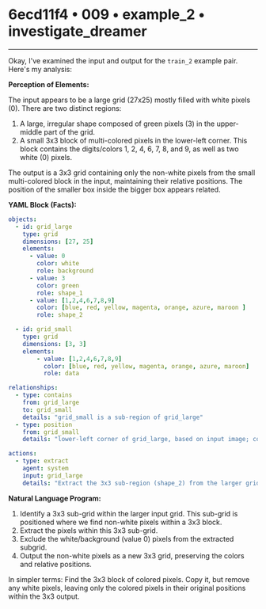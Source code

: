 # 6ecd11f4 • 009 • example_2 • investigate_dreamer

---
Okay, I've examined the input and output for the `train_2` example pair. Here's my analysis:

**Perception of Elements:**

The input appears to be a large grid (27x25) mostly filled with white pixels (0). There are two distinct regions:

1.  A large, irregular shape composed of green pixels (3) in the upper-middle part of the grid.
2.  A small 3x3 block of multi-colored pixels in the lower-left corner. This block contains the digits/colors 1, 2, 4, 6, 7, 8, and 9, as well as two white (0) pixels.

The output is a 3x3 grid containing only the non-white pixels from the small multi-colored block in the input, maintaining their relative positions. The position of the smaller box inside the bigger box appears related.

**YAML Block (Facts):**



```yaml
objects:
  - id: grid_large
    type: grid
    dimensions: [27, 25]
    elements:
      - value: 0
        color: white
        role: background
      - value: 3
        color: green
        role: shape_1
      - value: [1,2,4,6,7,8,9]
        color: [blue, red, yellow, magenta, orange, azure, maroon ]
        role: shape_2

  - id: grid_small
    type: grid
    dimensions: [3, 3]
    elements:
        - value: [1,2,4,6,7,8,9]
          color: [blue, red, yellow, magenta, orange, azure, maroon]
          role: data

relationships:
  - type: contains
    from: grid_large
    to: grid_small
    details: "grid_small is a sub-region of grid_large"
  - type: position
    from: grid_small
    details: "lower-left corner of grid_large, based on input image; could also say that it copies and removes the background."

actions:
  - type: extract
    agent: system
    input: grid_large
    details: "Extract the 3x3 sub-region (shape_2) from the larger grid, excluding the white/0 background pixels within shape_2."
```



**Natural Language Program:**

1.  Identify a 3x3 sub-grid within the larger input grid. This sub-grid is positioned where we find non-white pixels within a 3x3 block.
2.  Extract the pixels within this 3x3 sub-grid.
3.  Exclude the white/background (value 0) pixels from the extracted subgrid.
4.  Output the non-white pixels as a new 3x3 grid, preserving the colors and relative positions.

In simpler terms: Find the 3x3 block of colored pixels. Copy it, but remove any white pixels, leaving only the colored pixels in their original positions within the 3x3 output.

